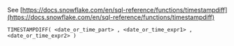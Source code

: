 See [https://docs.snowflake.com/en/sql-reference/functions/timestampdiff](https://docs.snowflake.com/en/sql-reference/functions/timestampdiff)
```
TIMESTAMPDIFF( <date_or_time_part> , <date_or_time_expr1> , <date_or_time_expr2> )
```
